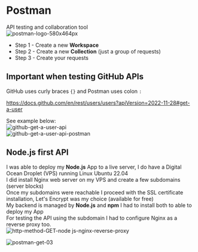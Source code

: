 # Postman
API testing and collaboration tool<br>
![postman-logo-580x464px](https://github.com/danielurra/postman/assets/51704179/cfc6b231-622d-4906-8a7d-53bf5eb32bc7)<br>
* Step 1 - Create a new **Workspace**
* Step 2 - Create a new **Collection** (just a group of requests)
* Step 3 - Create your requests
## Important when testing GitHub APIs
GitHub uses curly braces `{}` and Postman uses colon `:`<br>

https://docs.github.com/en/rest/users/users?apiVersion=2022-11-28#get-a-user

See example below:<br>
![github-get-a-user-api](https://github.com/danielurra/postman/assets/51704179/a948eb1f-cf5d-4e4f-ac2f-afcbbc659973)<br>
![github-get-a-user-api-postman](https://github.com/danielurra/postman/assets/51704179/5f2f9f89-df6f-4c06-a5f0-d964d72afebe)<br>
## Node.js first API
I was able to deploy my **Node.js** App to a live server, I do have a Digital Ocean Droplet (VPS) running Linux Ubuntu 22.04<br>
I did install Nginx web server on my VPS and create a few subdomains (server blocks)<br>
Once my subdomains were reachable I proceed with the SSL certificate installation, Let's Encrypt was my choice (available for free)<br>
My backend is managed by **Node.js** and **npm** I had to install both to able to deploy my App<br>
For testing the API using the subdomain I had to configure Nginx as a reverse proxy too.<br>
![http-method-GET-node js-nginx-reverse-proxy](https://github.com/danielurra/postman/assets/51704179/9d0d9db4-228f-4f62-8641-6c33edd01b36)<br>

![postman-get-03](https://github.com/danielurra/postman/assets/51704179/7a825b93-7ebe-49b4-a3ec-ea4aa92a29b8)<br>

